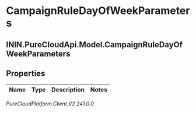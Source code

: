 # CampaignRuleDayOfWeekParameters

## ININ.PureCloudApi.Model.CampaignRuleDayOfWeekParameters

## Properties

|Name | Type | Description | Notes|
|------------ | ------------- | ------------- | -------------|



_PureCloudPlatform.Client.V2 241.0.0_

